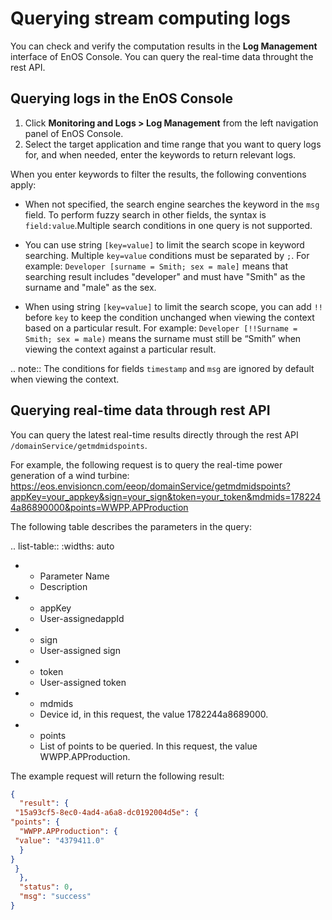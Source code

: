 # Querying stream computing logs

You can check and verify the computation results in the **Log Management** interface of EnOS Console. You can query the real-time data throught the rest API.

## Querying logs in the EnOS Console

1. Click **Monitoring and Logs > Log Management** from the left navigation panel of EnOS Console.
2. Select the target application and time range that you want to query logs for, and when needed, enter the keywords to return relevant logs.

  When you enter keywords to filter the results, the following conventions apply:

  - When not specified, the search engine searches the keyword in the `msg` field. To perform fuzzy search in other fields, the syntax is `field:value`.Multiple search conditions in one query is not supported.

  - You can use string `[key=value]` to limit the search scope in keyword searching. Multiple `key=value` conditions must be separated by `;`. For example: `Developer [surname = Smith; sex = male]` means that searching result includes "developer" and must have "Smith" as the surname and "male" as the sex.

  - When using string `[key=value]` to limit the search scope, you can add `!!` before `key` to keep the condition unchanged when viewing the context based on a particular result. For example: `Developer [!!Surname = Smith; sex = male)` means the surname must still be “Smith” when viewing the context against a particular result.

.. note:: The conditions for fields `timestamp` and `msg` are ignored by default when viewing the context.

## Querying real-time data through rest API

You can query the latest real-time results directly through the rest API `/domainService/getmdmidspoints`.

For example, the following request is to query the real-time power generation of a wind turbine: https://eos.envisioncn.com/eeop/domainService/getmdmidspoints?appKey=your_appkey&sign=your_sign&token=your_token&mdmids=1782244a86890000&points=WWPP.APProduction

The following table describes the parameters in the query:

.. list-table::
   :widths: auto

   * - Parameter Name
     - Description
   * - appKey
     - User-assignedappId
   * - sign
     - User-assigned sign
   * - token
     - User-assigned token
   * - mdmids
     - Device id, in this request, the value 1782244a8689000.
   * - points
     - List of points to be queried. In this request, the value WWPP.APProduction.

The example request will return the following result:

``` json
{
  "result": {
 "15a93cf5-8ec0-4ad4-a6a8-dc0192004d5e": {
"points": {
  "WWPP.APProduction": {
 "value": "4379411.0"
  }
}
 }
  },
  "status": 0,
  "msg": "success"
}
```
